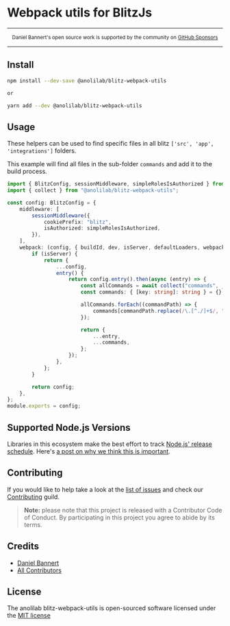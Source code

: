 # Webpack utils for BlitzJs

---

<div align="center">
    <p>
        <sup>
            Daniel Bannert's open source work is supported by the community on <a href="https://github.com/sponsors/prisis">GitHub Sponsors</a>
        </sup>
    </p>
</div>

---

## Install

```bash
npm install --dev-save @anolilab/blitz-webpack-utils

or

yarn add --dev @anolilab/blitz-webpack-utils
```

## Usage

These helpers can be used to find specific files in all blitz `['src', 'app', 'integrations']` folders.

This example will find all files in the sub-folder `commands` and add it to the build process.

```typescript
import { BlitzConfig, sessionMiddleware, simpleRolesIsAuthorized } from "blitz";
import { collect } from "@anolilab/blitz-webpack-utils";

const config: BlitzConfig = {
    middleware: [
        sessionMiddleware({
            cookiePrefix: "blitz",
            isAuthorized: simpleRolesIsAuthorized,
        }),
    ],
    webpack: (config, { buildId, dev, isServer, defaultLoaders, webpack }) => {
        if (isServer) {
            return {
                ...config,
                entry() {
                    return config.entry().then(async (entry) => {
                        const allCommands = await collect("commands", __dirname);
                        const commands: { [key: string]: string } = {};

                        allCommands.forEach((commandPath) => {
                            commands[commandPath.replace(/\.[^./]+$/, "").slice(1)] = `.${commandPath}`;
                        });

                        return {
                            ...entry,
                            ...commands,
                        };
                    });
                },
            };
        }

        return config;
    },
};
module.exports = config;
```

## Supported Node.js Versions

Libraries in this ecosystem make the best effort to track
[Node.js' release schedule](https://nodejs.org/en/about/releases/). Here's [a
post on why we think this is important](https://medium.com/the-node-js-collection/maintainers-should-consider-following-node-js-release-schedule-ab08ed4de71a).

## Contributing

If you would like to help take a look at the [list of issues](https://github.com/anolilab/blitz-webpack-utils/issues) and check our [Contributing](.github/CONTRIBUTING.md) guild.

> **Note:** please note that this project is released with a Contributor Code of Conduct. By participating in this project you agree to abide by its terms.

## Credits

-   [Daniel Bannert](https://github.com/prisis)
-   [All Contributors](https://github.com/anolilab/blitz-webpack-utils/graphs/contributors)

## License

The anolilab blitz-webpack-utils is open-sourced software licensed under the [MIT license](https://opensource.org/licenses/MIT)
